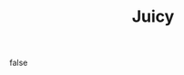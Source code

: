 ---
layout: photo
modal: true
thumb: https://csnapmediahost.github.io/assets1/Thumbs/Juicy.jpg
full: https://csnapmediahost.github.io/assets1/Render/Juicy.jpg
size: full
ar: landscape
body: false
title: "Juicy"
---